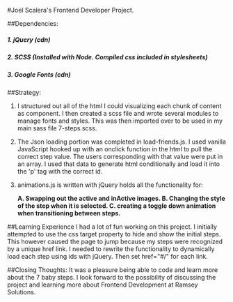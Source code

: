 #Joel Scalera's Frontend Developer Project.

##Dependencies:
##### 1. jQuery (cdn)
##### 2. SCSS (Installed with Node. Compiled css included in stylesheets)
##### 3. Google Fonts (cdn)

##Strategy:
1. I structured out all of the html I could visualizing each chunk of content as component. I then created a scss file and wrote several modules to manage fonts and styles. This was then imported over to be used in my main sass file 7-steps.scss.

2. The Json loading portion was completed in load-friends.js. I used vanilla JavaScript hooked up with an onclick function in the html to pull the correct step value. The users corresponding with that value were put in an array. I used that data to generate html conditionally and load it into the 'p' tag with the correct id. 

3. animations.js is written with jQuery holds all the functionality for:
   
    **A. Swapping out the active and inActive images.
    B. Changing the style of the step when it is selected.
    C. creating a toggle down animation when transitioning between steps.**

##Learning Experience 
I had a lot of fun working on this project. I initially attempted to use the css target property to hide and show the initial steps. This however caused the page to jump because my steps were recognized by a unique href link. I needed to rewrite the functionality to dynamically load each step using ids with jQuery. Then set href="#/" for each link.

##Closing Thoughts:
It was a pleasure being able to code and learn more about the 7 baby steps. I look forward to the possibility of discussing the project and learning more about Frontend Development at Ramsey Solutions.
  







